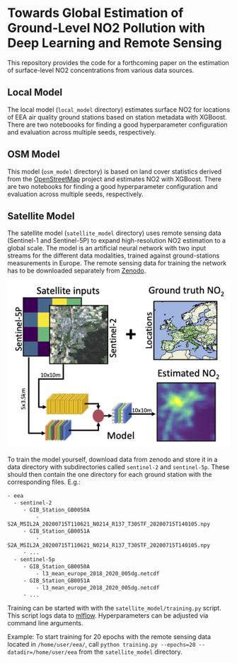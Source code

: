 # Towards Global Estimation of Ground-Level NO2 Pollution with Deep Learning and Remote Sensing

This repository provides the code for a forthcoming paper on the estimation of surface-level NO2 concentrations from various data sources. 

## Local Model
The local model (`local_model` directory) estimates surface NO2 for locations of EEA air quality ground stations based on station metadata with XGBoost.
There are two noteboooks for finding a good hyperparameter configuration and evaluation across multiple seeds, respectively.

## OSM Model
This model (`osm_model` directory) is based on land cover statistics derived from the [OpenStreetMap](https://www.openstreetmap.org/) project and estimates NO2 with XGBoost.
There are two notebooks for finding a good hyperparameter configuration and evaluation across multiple seeds, respectively.

## Satellite Model
The satellite model (`satellite_model` directory) uses remote sensing data (Sentinel-1 and Sentinel-5P) to expand high-resolution NO2 estimation to a global scale.
The model is an artificial neural network with two input streams for the different data modalities, trained against ground-stations measurements in Europe.
The remote sensing data for training the network has to be downloaded separately from [Zenodo](https://zenodo.org).

<p align="center">
  <img src="data_figures/figure1_5.png" />
</p>

To train the model yourself, download data from zenodo and store it in a data directory with subdirectories called `sentinel-2` and `sentinel-5p`. These should then contain the one directory for each ground station with the corresponding files.
E.g.:

```
- eea
  - sentinel-2
     - GIB_Station_GB0050A
         - S2A_MSIL2A_20200715T110621_N0214_R137_T30STF_20200715T140105.npy
     - GIB_Station_GB0051A
         - S2A_MSIL2A_20200715T110621_N0214_R137_T30STF_20200715T140105.npy
     - ...
  - sentinel-5p
     - GIB_Station_GB0050A
         - l3_mean_europe_2018_2020_005dg.netcdf
     - GIB_Station_GB0051A
         - l3_mean_europe_2018_2020_005dg.netcdf
     - ...
```

Training can be started with with the `satellite_model/training.py` script. This script logs data to [mlflow](https://mlflow.org). Hyperparameters can be adjusted via command line arguments.

Example: To start training for 20 epochs with the remote sensing data located in `/home/user/eea/`, call `python training.py --epochs=20 --datadir=/home/user/eea` from the `satellite_model` directory.
